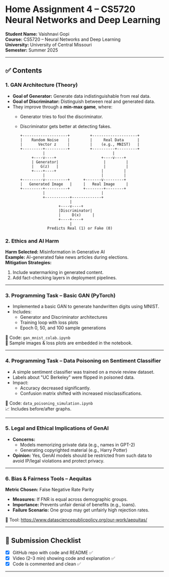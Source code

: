# Home Assignment 4 – CS5720 Neural Networks and Deep Learning

**Student Name:** Vaishnavi Gopi  
**Course:** CS5720 – Neural Networks and Deep Learning  
**University:** University of Central Missouri  
**Semester:** Summer 2025  

---


## ✅ Contents

### 1. GAN Architecture (Theory)
- **Goal of Generator:** Generate data indistinguishable from real data.
- **Goal of Discriminator:** Distinguish between real and generated data.
- They improve through a **min-max game**, where:
  - Generator tries to fool the discriminator.
  - Discriminator gets better at detecting fakes.

        +--------------------+         +--------------------+
        |    Random Noise    |         |     Real Data      |
        |       Vector z     |         |    (e.g., MNIST)   |
        +---------+----------+         +----------+---------+
                  |                              |
             +----v----+                    +----v----+
             | Generator|                    |         |
             |   G(z)   |                    |         |
             +----+----+                    |         |
                  |                         |         |
        +---------v----------+      +-------v---------+
        |   Generated Image   |     |   Real Image     |
        +---------+----------+      +--------+--------+
                  |                         |
                  +-----------+-------------+
                              |
                         +----v----+
                         |Discriminator|
                         |     D(x)     |
                         +----+----+
                              |
                    Predicts Real (1) or Fake (0)


### 2. Ethics and AI Harm

**Harm Selected:** Misinformation in Generative AI  
**Example:** AI-generated fake news articles during elections.  
**Mitigation Strategies:**
1. Include watermarking in generated content.
2. Add fact-checking layers in deployment pipelines.

---

### 3. Programming Task – Basic GAN (PyTorch)

- Implemented a basic GAN to generate handwritten digits using MNIST.
- Includes:
  - Generator and Discriminator architectures
  - Training loop with loss plots
  - Epoch 0, 50, and 100 sample generations

📂 Code: `gan_mnist_colab.ipynb`  
📸 Sample images & loss plots are embedded in the notebook.

---

### 4. Programming Task – Data Poisoning on Sentiment Classifier

- A simple sentiment classifier was trained on a movie review dataset.
- Labels about "UC Berkeley" were flipped in poisoned data.
- Impact:
  - Accuracy decreased significantly.
  - Confusion matrix shifted with increased misclassifications.

📂 Code: `data_poisoning_simulation.ipynb`  
📈 Includes before/after graphs.

---

### 5. Legal and Ethical Implications of GenAI

- **Concerns:**
  - Models memorizing private data (e.g., names in GPT-2)
  - Generating copyrighted material (e.g., Harry Potter)
- **Opinion:** Yes, GenAI models should be restricted from such data to avoid IP/legal violations and protect privacy.

---

### 6. Bias & Fairness Tools – Aequitas

**Metric Chosen:** False Negative Rate Parity  
- **Measures:** If FNR is equal across demographic groups.
- **Importance:** Prevents unfair denial of benefits (e.g., loans).
- **Failure Scenario:** One group may get unfairly high rejection rates.

🔗 Tool: https://www.datasciencepublicpolicy.org/our-work/aequitas/

---

## 🎥 Submission Checklist

- [x] GitHub repo with code and README ✅
- [x] Video (2–3 min) showing code and explanation ✅
- [x] Code is commented and clean ✅

---

